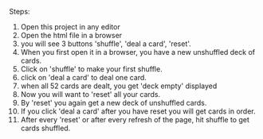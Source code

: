 Steps:
1. Open this project in any editor
2. Open the html file in a browser
3. you will see 3 buttons 'shuffle', 'deal a card', 'reset'.
4. When you first open it in a browser, you have a new unshuffled deck of cards.
5. Click on 'shuffle' to make your first shuffle.
6. click on 'deal a card' to deal one card.
7. when all 52 cards are dealt, you get 'deck empty' displayed
8. Now you will want to 'reset' all your cards.
9. By 'reset' you again get a new deck of unshuffled cards.
10. If you click 'deal a card' after you have reset you will get cards in order.
11. After every 'reset' or after every refresh of the page, hit shuffle to get cards shuffled.
